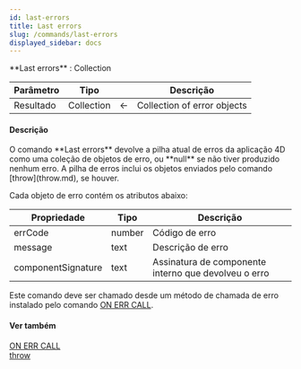 ```yaml
---
id: last-errors
title: Last errors
slug: /commands/last-errors
displayed_sidebar: docs
---
```


<!--REF #_command_.Last errors.Syntax-->**Last errors**  : Collection<!-- END REF-->
<!--REF #_command_.Last errors.Params-->
| Parâmetro | Tipo |  | Descrição |
| --- | --- | --- | --- |
| Resultado | Collection | &#8592; | Collection of error objects |

<!-- END REF-->

#### Descrição 

<!--REF #_command_.Last errors.Summary-->O comando **Last errors** devolve a pilha atual de erros da aplicação 4D como uma coleção de objetos de erro, ou **null** se não tiver produzido nenhum erro.<!-- END REF--> A pilha de erros inclui os objetos enviados pelo comando [throw](throw.md), se houver.

Cada objeto de erro contém os atributos abaixo:

| **Propriedade**    | **Tipo** | **Descrição**                                        |
| ------------------ | -------- | ---------------------------------------------------- |
| errCode            | number   | Código de erro                                       |
| message            | text     | Descrição de erro                                    |
| componentSignature | text     | Assinatura de componente interno que devolveu o erro |
  
  
Este comando deve ser chamado desde um método de chamada de erro instalado pelo comando [ON ERR CALL](on-err-call.md). 


#### Ver também 

[ON ERR CALL](on-err-call.md)  
[throw](throw.md)  